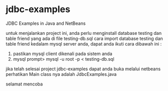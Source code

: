 # jdbc-examples
JDBC Examples in Java and NetBeans

untuk menjalankan project ini, anda perlu menginstall database testing dan table friend yang ada di file testing-db.sql
cara import database testing dan table friend kedalam mysql server anda, dapat anda ikuti cara dibawah ini :
1. pastikan mysql client dikenali pada sistem anda
2. mysql prompt> mysql -u root -p < testing-db.sql

jika telah selesai project jdbc-examples dapat anda buka melalui netbeans
perhatikan Main class nya adalah JdbcExamples.java

selamat mencoba
